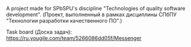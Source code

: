A project made for SPbSPU's discipline "Technologies of quality software development".
(Проект, выполненный в рамках дисциплины СПбПУ "Технологии разработки качественного ПО".)

Task board (Доска задач): https://ru.yougile.com/team/5266086dd05f/Messenger
